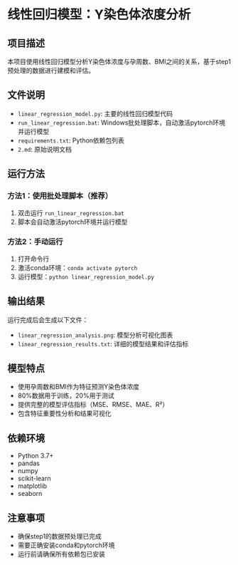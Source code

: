 # 线性回归模型：Y染色体浓度分析

## 项目描述
本项目使用线性回归模型分析Y染色体浓度与孕周数、BMI之间的关系，基于step1预处理的数据进行建模和评估。

## 文件说明
- `linear_regression_model.py`: 主要的线性回归模型代码
- `run_linear_regression.bat`: Windows批处理脚本，自动激活pytorch环境并运行模型
- `requirements.txt`: Python依赖包列表
- `2.md`: 原始说明文档

## 运行方法

### 方法1：使用批处理脚本（推荐）
1. 双击运行 `run_linear_regression.bat`
2. 脚本会自动激活pytorch环境并运行模型

### 方法2：手动运行
1. 打开命令行
2. 激活conda环境：`conda activate pytorch`
3. 运行模型：`python linear_regression_model.py`

## 输出结果
运行完成后会生成以下文件：
- `linear_regression_analysis.png`: 模型分析可视化图表
- `linear_regression_results.txt`: 详细的模型结果和评估指标

## 模型特点
- 使用孕周数和BMI作为特征预测Y染色体浓度
- 80%数据用于训练，20%用于测试
- 提供完整的模型评估指标（MSE、RMSE、MAE、R²）
- 包含特征重要性分析和结果可视化

## 依赖环境
- Python 3.7+
- pandas
- numpy
- scikit-learn
- matplotlib
- seaborn

## 注意事项
- 确保step1的数据预处理已完成
- 需要正确安装conda和pytorch环境
- 运行前请确保所有依赖包已安装
